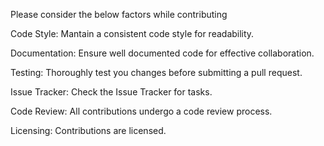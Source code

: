Please consider the below factors while contributing

Code Style:
Mantain a consistent code style for readability.

Documentation:
Ensure well documented code for effective collaboration.

Testing:
Thoroughly test you changes before submitting a pull request.

Issue Tracker:
Check the Issue Tracker for tasks.

Code Review:
All contributions undergo a code review process.

Licensing:
Contributions are licensed.


